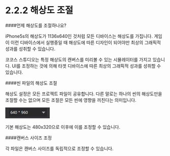 # 2.2.2 해상도 조절

####언제 해상도를 조절하나요?

iPhone5s의 해상도가 1136x640인 것처럼 모든 디바이스는 해상도를 가집니다. 게임이 이런 디바이스에서 실행중일 때 해상도에 따른 디자인이 되어야만 최상의 그래픽적 성과를 성취할 수 있습니다.

코코스 스튜디오는 특정 해상도의 캔버스를 미리볼 수 있는 시뮬레이터를 가지고 있습니다. UI를 조정하는 것에 의해 타겟 디바이스에 따른 최상의 그래픽적 성과를 성취할 수 있습니다.

####씬 파일의 해상도 조절

해상도 설정은 모든 프로젝트 파일이 공유합니다. 다른 말로는 하나의 씬의 해상도만을 조절할 수는 없으며 모든 조절은 모든 씬에 영향을 끼친다는 의미입니다.

![Image](res/image033.jpg)

기본 해상도는 480x320으로 이후에 이를 조정할 수 있습니다.

####캔버스 사이즈 조정

각 파일은 캔버스 사이즈를 독립적으로 조정할 수 있습니다.
